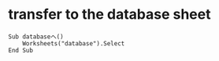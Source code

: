 # transfer to the database sheet
```
Sub databaseへ()
    Worksheets("database").Select
End Sub

```
